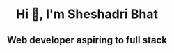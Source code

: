 <h1 align="center" dir"auto"> Hi 👋, I'm Sheshadri Bhat </h1>
<h2 align="center" dir"auto"> Web developer aspiring to full stack</h2> 
<div align="center">
  <br/>
  <a href="https://github.com/sheshu036/sheshu036/blob/main/banner.svg">
  </a>
  <br/>
</div>
<!--
**sheshu036/sheshu036** is a ✨ _special_ ✨ repository because its `README.md` (this file) appears on your GitHub profile.

Here are some ideas to get you started:

- 🔭 I’m currently working on ...
- 🌱 I’m currently learning ...
- 👯 I’m looking to collaborate on ...
- 🤔 I’m looking for help with ...
- 💬 Ask me about ...
- 📫 How to reach me: ...
- 😄 Pronouns: ...
- ⚡ Fun fact: ...
-->
